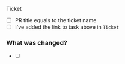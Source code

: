 Ticket

- [ ] PR title equals to the ticket name
- [ ] I've added the link to task above in `Ticket`

### What was changed?
- [ ] 
